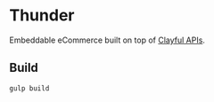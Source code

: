 # Thunder

Embeddable eCommerce built on top of [Clayful APIs](https://clayful.io).

## Build

```sh
gulp build
```